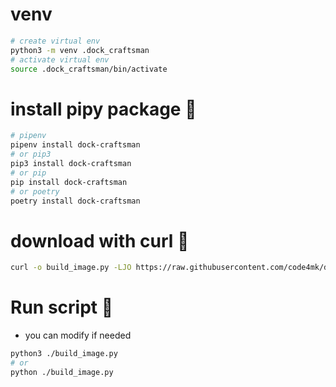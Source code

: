 # venv

```bash
# create virtual env
python3 -m venv .dock_craftsman
# activate virtual env
source .dock_craftsman/bin/activate
```

# install pipy package 🚀

```bash
# pipenv
pipenv install dock-craftsman
# or pip3
pip3 install dock-craftsman
# or pip
pip install dock-craftsman
# or poetry
poetry install dock-craftsman
```

# download with curl 🔄
```bash
curl -o build_image.py -LJO https://raw.githubusercontent.com/code4mk/dock-craftsman/main/template/php/laravel/build_image.py
```

# Run script 🚀

* you can modify if needed

```bash
python3 ./build_image.py
# or 
python ./build_image.py
```